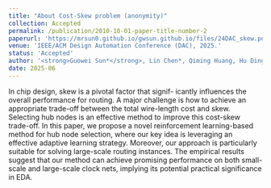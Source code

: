 ```yaml
---
title: "About Cost-Skew problem (anonymity)"
collection: Accepted
permalink: /publication/2010-10-01-paper-title-number-2
paperurl: 'https://mrsun0.github.io/gwsun.github.io/files/24DAC_skew.pdf'
venue: 'IEEE/ACM Design Automation Conference (DAC), 2025.'
status: 'Accepted'
author: '<strong>Guowei Sun*</strong>, Lin Chen*, Qiming Huang, Hu Ding'
date: 2025-06
---
```

In chip design, skew is a pivotal factor that signif-
icantly influences the overall performance for routing. A major
challenge is how to achieve an appropriate trade-off between
the total wire-length cost and skew. Selecting hub nodes is an
effective method to improve this cost-skew trade-off. In this
paper, we propose a novel reinforcement learning-based method
for hub node selection, where our key idea is leveraging an
effective adaptive learning strategy. Moreover, our approach is
particularly suitable for solving large-scale routing instances. The
empirical results suggest that our method can achieve promising
performance on both small-scale and large-scale clock nets,
implying its potential practical significance in EDA.
